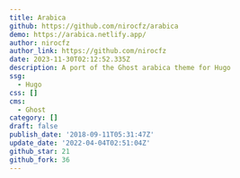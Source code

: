 ```yaml
---
title: Arabica
github: https://github.com/nirocfz/arabica
demo: https://arabica.netlify.app/
author: nirocfz
author_link: https://github.com/nirocfz
date: 2023-11-30T02:12:52.335Z
description: A port of the Ghost arabica theme for Hugo
ssg:
  - Hugo
css: []
cms:
  - Ghost
category: []
draft: false
publish_date: '2018-09-11T05:31:47Z'
update_date: '2022-04-04T02:51:04Z'
github_star: 21
github_fork: 36
---
```

